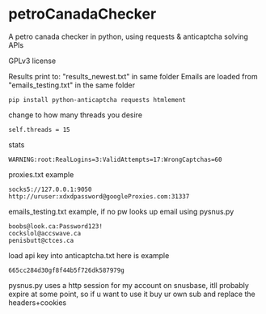 # petroCanadaChecker
A petro canada checker in python, using requests &amp; anticaptcha solving APIs

GPLv3 license

Results print to: "results_newest.txt" in same folder
Emails are loaded from "emails_testing.txt" in the same folder

	pip install python-anticaptcha requests htmlement
  
change to how many threads you desire

	self.threads = 15

stats

	WARNING:root:RealLogins=3:ValidAttempts=17:WrongCaptchas=60

proxies.txt example

	socks5://127.0.0.1:9050
	http://uruser:xdxdpassword@googleProxies.com:31337
	
emails_testing.txt example, if no pw looks up email using pysnus.py

	boobs@look.ca:Password123!
	cockslol@accswave.ca
	penisbutt@ctces.ca

load api key into anticaptcha.txt here is example

	665cc284d30gf8f44b5f726dk587979g

pysnus.py uses a http session for my account on snusbase, itll probably expire at some point, so if u want to use it buy ur own sub and replace the headers+cookies
